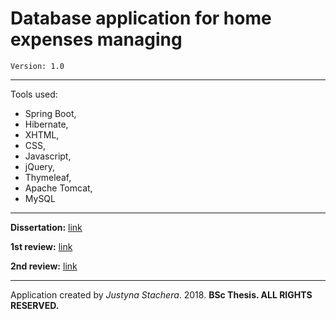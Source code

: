 # Database application for home expenses managing

`Version: 1.0`

---

Tools used:

* Spring Boot, 
* Hibernate, 
* XHTML, 
* CSS, 
* Javascript, 
* jQuery, 
* Thymeleaf, 
* Apache Tomcat,
* MySQL

---

**Dissertation:** [link](https://misio.ftj.agh.edu.pl/media/misiofiles/563b7a6cac4656a29dca1ce8510fe685.pdf)

**1st review:** [link](https://misio.ftj.agh.edu.pl/media/reviews/601638f33baae10e49b27690416fa831.pdf)

**2nd review:** [link](https://misio.ftj.agh.edu.pl/media/reviews/b9e752559f673462ed280569570ead09.pdf)

---

Application created by _Justyna Stachera_. 2018. **BSc Thesis. ALL RIGHTS RESERVED.**